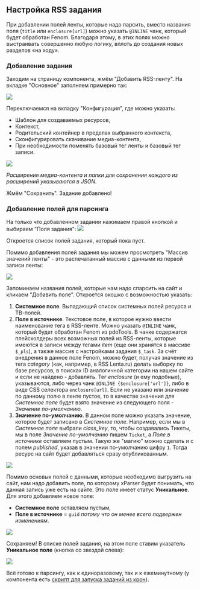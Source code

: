 ## Настройка RSS задания
При добавлении полей ленты, которые надо парсить, вместо названия поля (`title` или `enclosure[url]`) можно указать `@INLINE` чанк, который будет обработан Fenom. Благодаря этому, в этих полях можно выстраивать совершенно любую логику, вплоть до создания новых разделов «на ходу».

### Добавление задания
Заходим на страницу компонента, жмём "Добавить RSS-ленту". На вкладке "Основное" заполняем примерно так:

[![](https://file.modx.pro/files/1/f/b/1fbad9610792d107ba73dd1a010a5391s.jpg)](https://file.modx.pro/files/1/f/b/1fbad9610792d107ba73dd1a010a5391.png)

Переключаемся на вкладку "Конфигурация", где можно указать:
* Шаблон для создаваемых ресурсов,
* Контекст,
* Родительский контейнер в пределах выбранного контекста,
* Сконфигурировать скачивание медиа-контента,
* При необходимости поменять базовый тег ленты и базовый тег записи.

[![](https://file.modx.pro/files/c/5/5/c559bca846330c43cd8302bcf257ec2as.jpg)](https://file.modx.pro/files/c/5/5/c559bca846330c43cd8302bcf257ec2a.png)

*Расширения медиа-контента и папки для сохранения каждого из расширений указываются в JSON.*

Жмём "Сохранить". Задание добавлено!

### Добавление полей для парсинга
На только что добавленном задании нажимаем правой кнопкой и выбираем "Поля задания":
[![](https://file.modx.pro/files/c/b/8/cb8a296c983e6493dea5135190c52de6s.jpg)](https://file.modx.pro/files/c/b/8/cb8a296c983e6493dea5135190c52de6.png)

Откроется список полей задания, который пока пуст.

Помимо добавления полей задания мы можем просмотреть "Массив значений ленты" - это распечатанный массив с данными из первой записи ленты:

[![](https://file.modx.pro/files/9/a/f/9aff05a6e244235dacaf3d32820f86d9s.jpg)](https://file.modx.pro/files/9/a/f/9aff05a6e244235dacaf3d32820f86d9.png)

Запоминаем названия полей, которые нам надо спарсить на сайт и кликаем "Добавить поле". Откроется окошко с возможностью указать:

1.  **Системное поле**. Выпадающий список системных полей ресурса и ТВ-полей.
2.  **Поле в источнике**. Текстовое поле, в которое нужно ввести наименование тега в RSS-ленте. Можно указать `@INLINE` чанк, который будет обработан Fenom из pdoTools. В чанке содержатся плейсхолдеры всех возможных полей из RSS-ленты, которые имеются в записи между тегами *item* (еще они хранятся в массиве `$_pls`), а также массив с настройками задания `$_task`. За счёт внедрения в данное поле Fenom, можно будет, получая значение из тега *category* (как, например, в RSS Lenta.ru) делать выборку по базе ресурсов, в поисках ID аналогичной категории на нашем сайте и если не найдено - добавлять. Тег *enclosure* (и ему подобные), указываются, либо через чанк `@INLINE {$enclosure['url']}`, либо в виде CSS селектора `enclosure[url]`. Если не указано или значение по данному полю в ленте пустое, то в качестве значения для *Системное поле* будет взято значение из следующего поля - *Значение по-умолчанию*.
3.  **Значение по-умолчанию**. В данном поле можно указать значение, которое будет записано в *Системное поле*. Например, если мы в *Системное поле* выбрали *class_key*, то, чтобы создавались Тикеты, мы в поле *Значение по-умолчанию* пишем `Ticket`, а *Поле в источнике* оставляем пустым. Такую же "магию" можно сделать и с полем *published*, указав в значении по-умолчанию цифру `1`. Тогда ресурс на сайт будет добавляться сразу опубликованным.

[![](https://file.modx.pro/files/f/d/1/fd116e47bcd797829f2b53265c64fa9as.jpg)](https://file.modx.pro/files/f/d/1/fd116e47bcd797829f2b53265c64fa9a.png)

Помимо основых полей с данными, которые необходимо выгрузить на сайт, нам надо добавить поле, по которому xParser будет понимать, что данная запись уже есть на сайте. Это поле имеет статус **Уникальное**.
Для этого добавляем новое поле:
* **Системное поле** оставляем пустым,
* **Поле в источнике** = `guid` *потому что он менее всего подвержен изменениям*.

[![](https://file.modx.pro/files/d/5/7/d577be78ffa9c8276aff8025c93b1639s.jpg)](https://file.modx.pro/files/d/5/7/d577be78ffa9c8276aff8025c93b1639.png)

Сохраняем! В списке полей задания, на этом поле ставим указатель **Уникальное поле** (кнопка со звездой слева):

[![](https://file.modx.pro/files/d/7/c/d7cb4daae42d1a8e0d5236782179305fs.jpg)](https://file.modx.pro/files/d/7/c/d7cb4daae42d1a8e0d5236782179305f.png)

Всё готово к парсингу, как к единоразовому, так и к ежеминутному (у компонента есть [скрипт для запуска заданий из крон][1]).

[1]: /ru/01_Компоненты/47_xParser/03_Скрипт_запуска_заданий_из_Cron.md